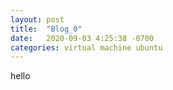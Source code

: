 ```yaml
---
layout: post
title:  "Blog_0"
date:   2020-09-03 4:25:38 -0700
categories: virtual machine ubuntu
---
```

hello

